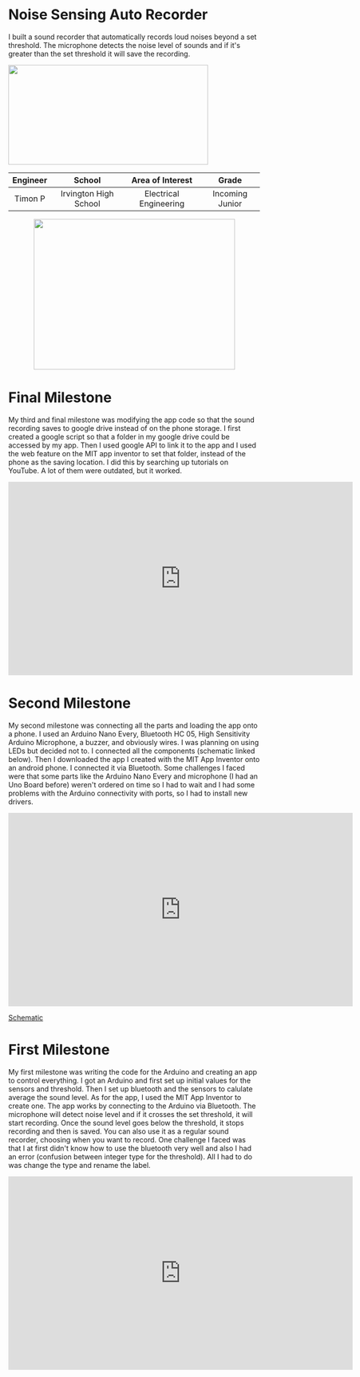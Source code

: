 # Noise Sensing Auto Recorder
I built a sound recorder that automatically records loud noises beyond a set threshold. The microphone detects the noise level of sounds and if it's greater than the set threshold it will save the recording.

<img src="https://github.com/timonpinto/timonpinto/blob/main/Project%20image.png?raw=true" width="400" height="200" />


| **Engineer** | **School** | **Area of Interest** | **Grade** |
|:--:|:--:|:--:|:--:|
| Timon P | Irvington High School | Electrical Engineering | Incoming Junior

<p align="center">
<img src="https://github.com/timonpinto/timonpinto/blob/main/Headstone.png?raw=true" width="403" height="302" />
</p>
  
# Final Milestone
My third and final milestone was modifying the app code so that the sound recording saves to google drive instead of on the phone storage. I first created a google script so that a folder in my google drive could be accessed by my app. Then I used google API to link it to the app and I used the web feature on the MIT app inventor to set that folder, instead of the phone as the saving location. I did this by searching up tutorials on YouTube. A lot of them were outdated, but it worked.

<iframe width="690" height="388.125" src="https://www.youtube.com/embed/7h4n2luKAAU?rel=0&modestbranding=1" title="Timon P Milestone 3" frameborder="0" allow="accelerometer; autoplay; clipboard-write; encrypted-media; gyroscope; picture-in-picture" allowfullscreen></iframe>

# Second Milestone
My second milestone was connecting all the parts and loading the app onto a phone. I used an Arduino Nano Every, Bluetooth HC 05, High Sensitivity Arduino Microphone, a buzzer, and obviously wires. I was planning on using LEDs but decided not to. I connected all the components (schematic linked below). Then I downloaded the app I created with the MIT App Inventor onto an android phone. I connected it via Bluetooth. Some challenges I faced were that some parts like the Arduino Nano Every and microphone (I had an Uno Board before) weren't ordered on time so I had to wait and I had some problems with the Arduino connectivity with ports, so I had to install new drivers.

<iframe width="690" height="388.125" src="https://www.youtube.com/embed/5jRdsDVFmwM?rel=0&modestbranding=1" title="Timon P Milestone 2" frameborder="0" allow="accelerometer; autoplay; clipboard-write; encrypted-media; gyroscope; picture-in-picture" allowfullscreen></iframe>

<p></p>

<p><a href="https://raw.githubusercontent.com/timonpinto/timonpinto/main/schematic.png" target="_blank" rel="noreferrer noopener">Schematic</a></p>


# First Milestone

My first milestone was writing the code for the Arduino and creating an app to control everything. I got an Arduino and first set up initial values for the sensors and threshold. Then I set up bluetooth and the sensors to calulate average the sound level. As for the app, I used the MIT App Inventor to create one. The app works by connecting to the Arduino via Bluetooth. The microphone will detect noise level and if it crosses the set threshold, it will start recording. Once the sound level goes below the threshold, it stops recording and then is saved. You can also use it as a regular sound recorder, choosing when you want to record. One challenge I faced was that I at first didn't know how to use the bluetooth very well and also I had an error (confusion between integer type for the threshold). All I had to do was change the type and rename the label.

<iframe width="690" height="388.125" src="https://www.youtube.com/embed/bcs4oOWuk34?rel=0&modestbranding=1" title="Timon P Milestone 1" frameborder="0" allow="accelerometer; autoplay; clipboard-write; encrypted-media; gyroscope; picture-in-picture" allowfullscreen></iframe>

